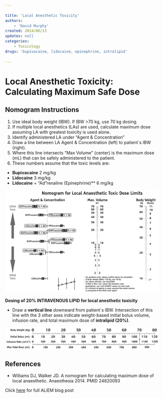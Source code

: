```yaml
---

title: 'Local Anesthetic Toxicity'
authors:
    - 'David Murphy'
created: 2014/06/13
updates: null
categories:
    - Toxicology
drugs: 'bupivacaine, lidocaine, epinephrine, intralipid'

---
```




# Local Anesthetic Toxicity: Calculating Maximum Safe Dose

## Nomogram Instructions

1. Use ideal body weight (IBW). If IBW &gt;70 kg, use 70 kg dosing.
2. If multiple local anesthetics (LAs) are used, calculate maximum dose assuming LA with greatest toxicity is used alone.
3. Identify administered LA under “Agent & Concentration”
4. Draw a line between LA Agent & Concentration (left) to patient´s IBW (right).
5. Where this line intersects “Max Volume” (center) is the maximum dose (mL) that can be safely administered to the patient.
6. These numbers assume that the toxic levels are:

  - **<span class="drug">Bupivacaine</span>** 2 mg/kg
  - **<span class="drug">Lidocaine</span>** 3 mg/kg
  - **<span class="drug">Lidocaine</span>** + “Ad”renaline (<span class="drug">Epinephrine</span>)** 6 mg/kg

![](image-1.png)

**Dosing of 20% INTRAVENOUS LIPID for local anesthetic toxicity**

-   Draw a **vertical line** downward from patient´s IBW. Intersection of this line with the 3 other axes indicate weight-based initial bolus volume, infusion rate, and total maximum dose of **<span class="drug">intralipid (20%)</span>**.

![](image-2.png)

## References

- Williams DJ, Walker JD. A nomogram for calculating maximum dose of local anaesthetic. Anaesthesia 2014. PMID 24820093

Click [here](https://www.aliem.com/2014/pv-card-local-anesthetic-toxicity-calculations/) for full ALiEM blog post
